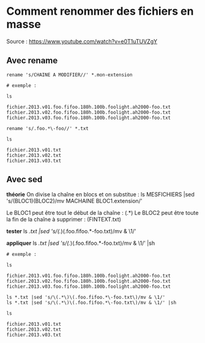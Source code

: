 # Comment renommer des fichiers en masse

Source : https://www.youtube.com/watch?v=e0T1uTUVZgY

## Avec rename

```
rename 's/CHAINE A MODIFIER//' *.mon-extension

# exemple :

ls

fichier.2013.v01.foo.fifoo.180h.100b.foolight.ah2000-foo.txt
fichier.2013.v02.foo.fifoo.180h.100b.foolight.ah2000-foo.txt
fichier.2013.v03.foo.fifoo.180h.100b.foolight.ah2000-foo.txt

rename 's/.foo.*\-foo//' *.txt

ls

fichier.2013.v01.txt
fichier.2013.v02.txt
fichier.2013.v03.txt
```

## Avec sed

**théorie**
On divise la chaîne en blocs et on substitue :
  ls MESFICHIERS |sed 's/(BLOC1)(BLOC2)/mv MACHAINE BLOC1.extension/'

Le BLOC1 peut être tout le début de la chaîne : \(.*\)
Le BLOC2 peut être toute la fin de la chaîne à supprimer : \(FINTEXT.txt\)

**tester**
ls *.txt |sed 's/\(.*\)\(.foo.fifoo.*\-foo.txt\)/mv & \1/'

**appliquer**
ls *.txt |sed 's/\(.*\)\(.foo.fifoo.*\-foo.txt\)/mv & \1/' |sh

```
# exemple :

ls

fichier.2013.v01.foo.fifoo.180h.100b.foolight.ah2000-foo.txt
fichier.2013.v02.foo.fifoo.180h.100b.foolight.ah2000-foo.txt
fichier.2013.v03.foo.fifoo.180h.100b.foolight.ah2000-foo.txt

ls *.txt |sed 's/\(.*\)\(.foo.fifoo.*\-foo.txt\)/mv & \1/'
ls *.txt |sed 's/\(.*\)\(.foo.fifoo.*\-foo.txt\)/mv & \1/' |sh

ls

fichier.2013.v01.txt
fichier.2013.v02.txt
fichier.2013.v03.txt
```
